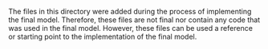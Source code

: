 The files in this directory were added during the process of implementing the final model. Therefore, these files are not final nor contain any code that was used in the final model. However, these files can be used a reference or starting point to the implementation of the final model. 

